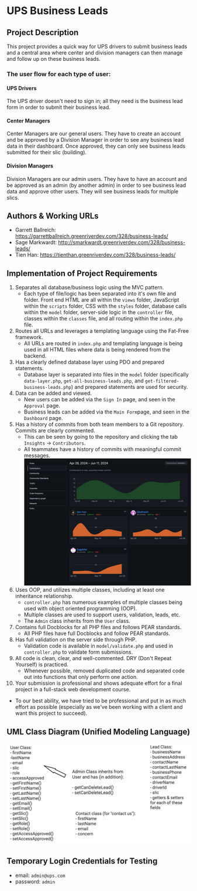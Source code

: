# UPS Business Leads

## Project Description
This project provides a quick way for UPS drivers to submit business leads and a central area where center and division
managers can then manage and follow up on these business leads.

### The user flow for each type of user:
#### UPS Drivers
The UPS driver doesn't need to sign in; all they need is the business lead form in order to submit their business lead.

#### Center Managers
Center Managers are our general users. They have to create an account and be approved by a Division Manager in order to
see any business lead data in their dashboard. Once approved, they can only see business leads submitted for their slic
(building).

#### Division Managers
Division Managers are our admin users. They have to have an account and be approved as an admin (by another admin) in
order to see business lead data and approve other users. They will see business leads for multiple slics.

## Authors & Working URLs
- Garrett Ballreich: https://garrettballreich.greenriverdev.com/328/business-leads/
- Sage Markwardt: http://smarkwardt.greenriverdev.com/328/business-leads/
- Tien Han: https://tienthan.greenriverdev.com/328/business-leads/

## Implementation of Project Requirements
1. Separates all database/business logic using the MVC pattern.
   - Each type of file/logic has been separated into it's own file and folder. Front end HTML are all within the
      `views` folder, JavaScript within the `scripts` folder, CSS with the `styles` folder, database calls within the
      `model` folder, server-side logic in the `controller` file, classes within the `classes` file, and all routing
      within the `index.php` file.
2. Routes all URLs and leverages a templating language using the Fat-Free framework.
   - All URLs are routed in `index.php` and templating language is being used in all HTML files where data is being
      rendered from the backend.
3. Has a clearly defined database layer using PDO and prepared statements.
    - Database layer is separated into files in the `model` folder (specifically `data-layer.php`,
   `get-all-business-leads.php`, and `get-filtered-business-leads.php`) and prepared statements are used for security.
4. Data can be added and viewed.
    - New users can be added via the `Sign In` page, and seen in the `Approval` page.
    - Business leads can be added via the `Main Form`page, and seen in the `Dashboard` page.
5. Has a history of commits from both team members to a Git repository. Commits are clearly commented.
    - This can be seen by going to the repository and clicking the tab `Insights` -> `Contributors`.
    - All teammates have a history of commits with meaningful commit messages.
   ![github_insights.png](images%2Fgithub_insights.png)
6. Uses OOP, and utilizes multiple classes, including at least one inheritance relationship.
   - `controller.php` has numerous examples of multiple classes being used with object oriented programming (OOP).
   - Multiple classes are used to support users, validation, leads, etc.
   - The `Admin` class inherits from the `User` class.
7. Contains full Docblocks for all PHP files and follows PEAR standards.
   - All PHP files have full Docblocks and follow PEAR standards.
8. Has full validation on the server side through PHP.
   - Validation code is available in `model/validate.php` and used in `controller.php` to validate form submissions.
9. All code is clean, clear, and well-commented. DRY (Don't Repeat Yourself) is practiced.
   - Whenever possible, removed duplicated code and separated code out into functions that only perform one action.
10. Your submission is professional and shows adequate effort for a final project in a full-stack web development course.
   - To our best ability, we have tried to be professional and put in as much effort as possible (especially as we've
    been working with a client and want this project to succeed).

## UML Class Diagram (Unified Modeling Language)
![UML_Diagram.png](images%2FUML_Diagram.png)

## Temporary Login Credentials for Testing
- email: `admin@ups.com`
- password: `admin`